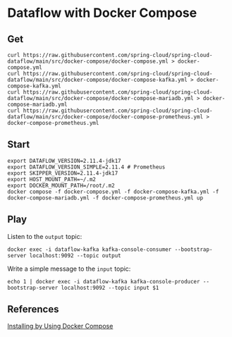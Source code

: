 # Dataflow with Docker Compose

## Get

```shell
curl https://raw.githubusercontent.com/spring-cloud/spring-cloud-dataflow/main/src/docker-compose/docker-compose.yml > docker-compose.yml
curl https://raw.githubusercontent.com/spring-cloud/spring-cloud-dataflow/main/src/docker-compose/docker-compose-kafka.yml > docker-compose-kafka.yml
curl https://raw.githubusercontent.com/spring-cloud/spring-cloud-dataflow/main/src/docker-compose/docker-compose-mariadb.yml > docker-compose-mariadb.yml
curl https://raw.githubusercontent.com/spring-cloud/spring-cloud-dataflow/main/src/docker-compose/docker-compose-prometheus.yml > docker-compose-prometheus.yml
```

## Start

```shell
export DATAFLOW_VERSION=2.11.4-jdk17
export DATAFLOW_VERSION_SIMPLE=2.11.4 # Prometheus
export SKIPPER_VERSION=2.11.4-jdk17
export HOST_MOUNT_PATH=~/.m2 
export DOCKER_MOUNT_PATH=/root/.m2
docker compose -f docker-compose.yml -f docker-compose-kafka.yml -f docker-compose-mariadb.yml -f docker-compose-prometheus.yml up
```

## Play

Listen to the `output` topic:

```shell
docker exec -i dataflow-kafka kafka-console-consumer --bootstrap-server localhost:9092 --topic output
```

Write a simple message to the `input` topic:

```shell
echo 1 | docker exec -i dataflow-kafka kafka-console-producer --bootstrap-server localhost:9092 --topic input $1
```

## References

[Installing by Using Docker Compose](https://dataflow.spring.io/docs/installation/local/docker/)

